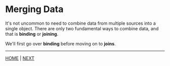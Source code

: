 # Merging Data

It's not uncommon to need to combine data from multiple sources into a
single object. There are only two fundamental ways to combine data,
and that is **binding** or **joining**.

We'll first go over **binding** before moving on to **joins**.



---

[HOME](/README.md) | [NEXT](A.md)